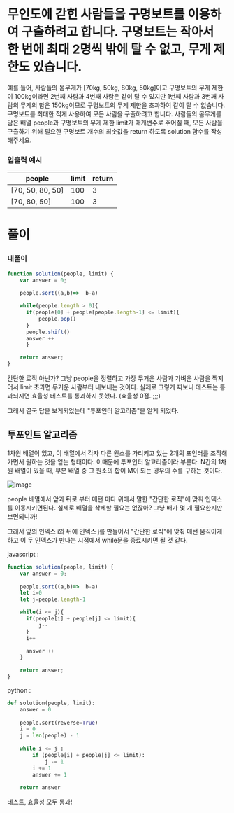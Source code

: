 # 무인도에 갇힌 사람들을 구명보트를 이용하여 구출하려고 합니다. 구명보트는 작아서 한 번에 최대 2명씩 밖에 탈 수 없고, 무게 제한도 있습니다.

예를 들어, 사람들의 몸무게가 [70kg, 50kg, 80kg, 50kg]이고 구명보트의 무게 제한이 100kg이라면 2번째 사람과 4번째 사람은 같이 탈 수 있지만 1번째 사람과 3번째 사람의 무게의 합은 150kg이므로 구명보트의 무게 제한을 초과하여 같이 탈 수 없습니다.
구명보트를 최대한 적게 사용하여 모든 사람을 구출하려고 합니다.
사람들의 몸무게를 담은 배열 people과 구명보트의 무게 제한 limit가 매개변수로 주어질 때, 모든 사람을 구출하기 위해 필요한 구명보트 개수의 최솟값을 return 하도록 solution 함수를 작성해주세요.

### 입출력 예시
people|	limit	| return |
|----------|------|------|
|[70, 50, 80, 50]|100|3|
|[70, 80, 50]|100|3|

# 풀이
### 내풀이
```javascript
function solution(people, limit) {
    var answer = 0;
    
    people.sort((a,b)=>  b-a)

    while(people.length > 0){
      if(people[0] + people[people.length-1] <= limit){
          people.pop()
      }
      people.shift()
      answer ++
      }

    return answer;
}
```
간단한 로직 아닌가?
그냥 people을 정렬하고 가장 무거운 사람과 가벼운 사람을 짝지어서 limit 초과면 무거운 사람부터 내보내는 것이다.
실제로 그렇게 짜보니 테스트는 통과되지면 효율성 테스트를 통과하지 못했다. (효율성 0점..;;;)

그래서 결국 답을 보게되었는데 "투포인터 알고리즘"을 알게 되었다.

## 투포인트 알고리즘
1차원 배열이 있고, 이 배열에서 각자 다른 원소를 가리키고 있는 2개의 포인터를 조작해가면서 원하는 것을 얻는 형태이다. 
이때문에 투포인터 알고리즘이라 부른다. N칸의 1차원 배열이 있을 때, 부분 배열 중 그 원소의 합이 M이 되는 경우의 수를 구하는 것이다.

![image](https://user-images.githubusercontent.com/91925895/172278019-e9bbefc0-5af6-4c32-9567-7321a39323c1.png)

people 배열에서 앞과 뒤로 부터 매턴 마다 위에서 말한 "간단한 로직"에 맞춰 인덱스를 이동시키면된다.
실제로 배열을 삭제할 필요는 없잖아? 그냥 배가 몇 개 필요한지만 보면되니까!

그래서 앞의 인덱스 i와 뒤에 인덱스 j를 만들어서 "간단한 로직"에 맞춰 매턴 움직이게하고 이 두 인덱스가 만나는 시점에서 while문을 종료시키면 될 것 같다.

javascript :
```javascript
function solution(people, limit) {
    var answer = 0;
    
    people.sort((a,b)=>  b-a)
    let i=0
    let j=people.length-1

    while(i <= j){
      if(people[i] + people[j] <= limit){
          j--
      }
      i++

      answer ++
    }
    
    return answer;
}

```

python : 
```python
def solution(people, limit):
    answer = 0
    
    people.sort(reverse=True)
    i = 0
    j = len(people) - 1
    
    while i <= j :
        if (people[i] + people[j] <= limit):
            j -= 1
        i += 1
        answer += 1
    
    return answer

```    

테스트, 효율성 모두 통과!
